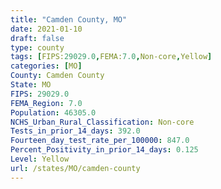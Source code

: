 ```yaml
---
title: "Camden County, MO"
date: 2021-01-10
draft: false
type: county
tags: [FIPS:29029.0,FEMA:7.0,Non-core,Yellow]
categories: [MO]
County: Camden County
State: MO
FIPS: 29029.0
FEMA_Region: 7.0
Population: 46305.0
NCHS_Urban_Rural_Classification: Non-core
Tests_in_prior_14_days: 392.0
Fourteen_day_test_rate_per_100000: 847.0
Percent_Positivity_in_prior_14_days: 0.125
Level: Yellow
url: /states/MO/camden-county
---
```



